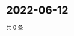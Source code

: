 # 2022-06-12

共 0 条

<!-- BEGIN WEIBO -->
<!-- 最后更新时间 Sun Jun 12 2022 01:10:59 GMT+0800 (China Standard Time) -->

<!-- END WEIBO -->
